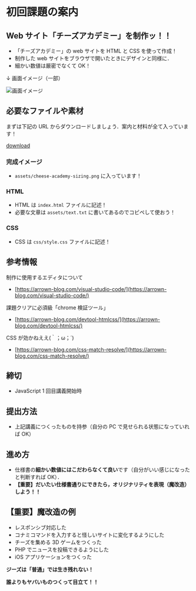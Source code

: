 # 初回課題の案内

## Web サイト「チーズアカデミー」を制作ッ！！

- 「チーズアカデミー」の web サイトを HTML と CSS を使って作成！
- 制作した web サイトをブラウザで開いたときにデザインと同様に．
- 細かい数値は厳密でなくて OK！

↓ 画面イメージ（一部）

![画面イメージ](./img/cheese_image.png)

## 必要なファイルや素材

まずは下記の URL からダウンロードしましょう．案内と材料が全て入っています！

[download](../samples/00_first_work.zip)

### 完成イメージ

- `assets/cheese-academy-sizing.png` に入っています！

### HTML

- HTML は `index.html` ファイルに記述！
- 必要な文章は `assets/text.txt` に書いてあるのでコピペして使おう！

### CSS

- CSS は `css/style.css` ファイルに記述！

## 参考情報

制作に使用するエディタについて

- [https://arrown-blog.com/visual-studio-code/](https://arrown-blog.com/visual-studio-code/)

課題クリアに必須級「chrome 検証ツール」

- [https://arrown-blog.com/devtool-htmlcss/](https://arrown-blog.com/devtool-htmlcss/)

CSS が効かねええ(｀；ω；´)

- [https://arrown-blog.com/css-match-resolve/](https://arrown-blog.com/css-match-resolve/)

## 締切

- JavaScript 1 回目講義開始時

## 提出方法

- 上記講義につくったものを持参（自分の PC で見せられる状態になっていれば OK）

## 進め方

- 仕様書の**細かい数値にはこだわらなくて良い**です（自分がいい感じになったと判断すれば OK）．
- **【重要】だいたい仕様書通りにできたら，オリジナリティを表現（魔改造）しよう！！**

## 【重要】魔改造の例

- レスポンシブ対応した
- コナミコマンドを入力すると怪しいサイトに変化するようにした
- チーズを集める 3D ゲームをつくった
- PHP でニュースを投稿できるようにした
- iOS アプリケーションをつくった

**ジーズは「普通」では生き残れない！**

**誰よりもヤバいものつくって目立て！！**

